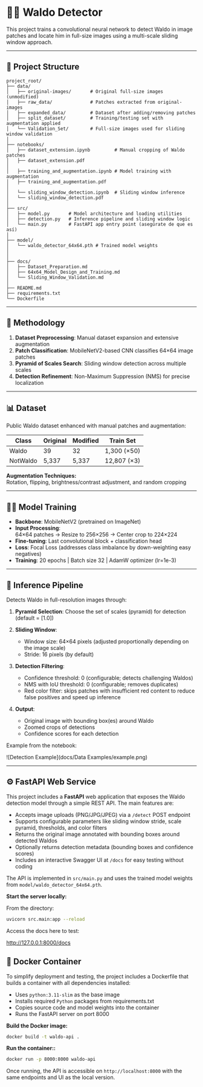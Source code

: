 # 🕵️‍♂️ Waldo Detector

This project trains a convolutional neural network to detect Waldo in image patches and locate him in full-size images using a multi-scale sliding window approach.

---

## 📁 Project Structure

```
project_root/
├── data/
│   ├── original-images/       # Original full-size images (unmodified)
│   ├── raw_data/              # Patches extracted from original-images
│   ├── expanded_data/         # Dataset after adding/removing patches
│   ├── split_dataset/         # Training/testing set with augmentation applied
│   └── Validation_Set/        # Full-size images used for sliding window validation
│
├── notebooks/
│   ├── dataset_extension.ipynb         # Manual cropping of Waldo patches
│   ├── dataset_extension.pdf
│
│   ├── training_and_augmentation.ipynb # Model training with augmentation
│   ├── training_and_augmentation.pdf
│
│   └── sliding_window_detection.ipynb  # Sliding window inference
│   └── sliding_window_detection.pdf
│
├── src/
│   ├── model.py       # Model architecture and loading utilities
│   ├── detection.py   # Inference pipeline and sliding window logic
│   └── main.py        # FastAPI app entry point (asegúrate de que es así)
│
├── model/
│   └── waldo_detector_64x64.pth # Trained model weights
│
│
├── docs/
│   ├── Dataset_Preparation.md
│   ├── 64x64_Model_Design_and_Training.md
│   └── Sliding_Window_Validation.md
│
├── README.md
├── requirements.txt
└── Dockerfile

```

---

## 🧠 Methodology

1. **Dataset Preprocessing**: Manual dataset expansion and extensive augmentation  
2. **Patch Classification**: MobileNetV2-based CNN classifies 64×64 image patches  
3. **Pyramid of Scales Search**: Sliding window detection across multiple scales  
4. **Detection Refinement**: Non-Maximum Suppression (NMS) for precise localization  


---

## 📊 Dataset

Public Waldo dataset enhanced with manual patches and augmentation:

| Class      | Original | Modified | **Train Set**     |
|------------|----------|----------|------------------|
| Waldo      | 39       | 32       |  1,300 (×50)       |
| NotWaldo   | 5,337    | 5,337    | 12,807 (×3)      |


**Augmentation Techniques:**  
Rotation, flipping, brightness/contrast adjustment, and random cropping

---

## 🏋️‍♂️ Model Training

- **Backbone**: MobileNetV2 (pretrained on ImageNet)
- **Input Processing**:  
  64×64 patches → Resize to 256×256 → Center crop to 224×224
- **Fine-tuning**: Last convolutional block + classification head
- **Loss**: Focal Loss (addresses class imbalance by down-weighting easy negatives)
- **Training**: 20 epochs | Batch size 32 | AdamW optimizer (lr=1e-3)

---

## 🚀 Inference Pipeline

Detects Waldo in full-resolution images through:

1. **Pyramid Selection**: Choose the set of scales (pyramid) for detection (default = [1.0])  
2. **Sliding Window**:  
   - Window size: 64×64 pixels (adjusted proportionally depending on the image scale)
   - Stride: 16 pixels (by default)
3. **Detection Filtering**:  
   - Confidence threshold: 0 (configurable; detects challenging Waldos)  
   - NMS with IoU threshold: 0 (configurable; removes duplicates)  
   - Red color filter: skips patches with insufficient red content to reduce false positives and speed up inference
    
4. **Output**:  
   - Original image with bounding box(es) around Waldo  
   - Zoomed crops of detections  
   - Confidence scores for each detection  

Example from the notebook:

![Detection Example](docs/Data Examples/example.png)

---

## ⚙️ FastAPI Web Service

This project includes a **FastAPI** web application that exposes the Waldo detection model through a simple REST API. The main features are:

- Accepts image uploads (PNG/JPG/JPEG) via a `/detect` POST endpoint  
- Supports configurable parameters like sliding window stride, scale pyramid, thresholds, and color filters  
- Returns the original image annotated with bounding boxes around detected Waldos  
- Optionally returns detection metadata (bounding boxes and confidence scores)  
- Includes an interactive Swagger UI at `/docs` for easy testing without coding  

The API is implemented in `src/main.py` and uses the trained model weights from `model/waldo_detector_64x64.pth`.  

**Start the server locally:**

From the directory:

```bash
uvicorn src.main:app --reload
```

Access the docs here to test:

http://127.0.0.1:8000/docs

## 🐳 Docker Container

To simplify deployment and testing, the project includes a Dockerfile that builds a container with all dependencies installed:

- Uses `python:3.11-slim` as the base image  
- Installs required `Python` packages from requirements.txt  
- Copies source code and model weights into the container  
- Runs the FastAPI server on port 8000   

**Build the Docker image:**

```bash
docker build -t waldo-api .
```

**Run the container::**

```bash
docker run -p 8000:8000 waldo-api
```

Once running, the API is accessible on `http://localhost:8000` with the same endpoints and UI as the local version.
